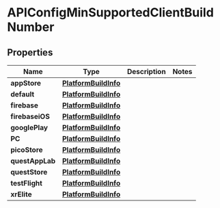 
# APIConfigMinSupportedClientBuildNumber

## Properties
Name | Type | Description | Notes
------------ | ------------- | ------------- | -------------
**appStore** | [**PlatformBuildInfo**](PlatformBuildInfo.md) |  | 
**default** | [**PlatformBuildInfo**](PlatformBuildInfo.md) |  | 
**firebase** | [**PlatformBuildInfo**](PlatformBuildInfo.md) |  | 
**firebaseiOS** | [**PlatformBuildInfo**](PlatformBuildInfo.md) |  | 
**googlePlay** | [**PlatformBuildInfo**](PlatformBuildInfo.md) |  | 
**PC** | [**PlatformBuildInfo**](PlatformBuildInfo.md) |  | 
**picoStore** | [**PlatformBuildInfo**](PlatformBuildInfo.md) |  | 
**questAppLab** | [**PlatformBuildInfo**](PlatformBuildInfo.md) |  | 
**questStore** | [**PlatformBuildInfo**](PlatformBuildInfo.md) |  | 
**testFlight** | [**PlatformBuildInfo**](PlatformBuildInfo.md) |  | 
**xrElite** | [**PlatformBuildInfo**](PlatformBuildInfo.md) |  | 



